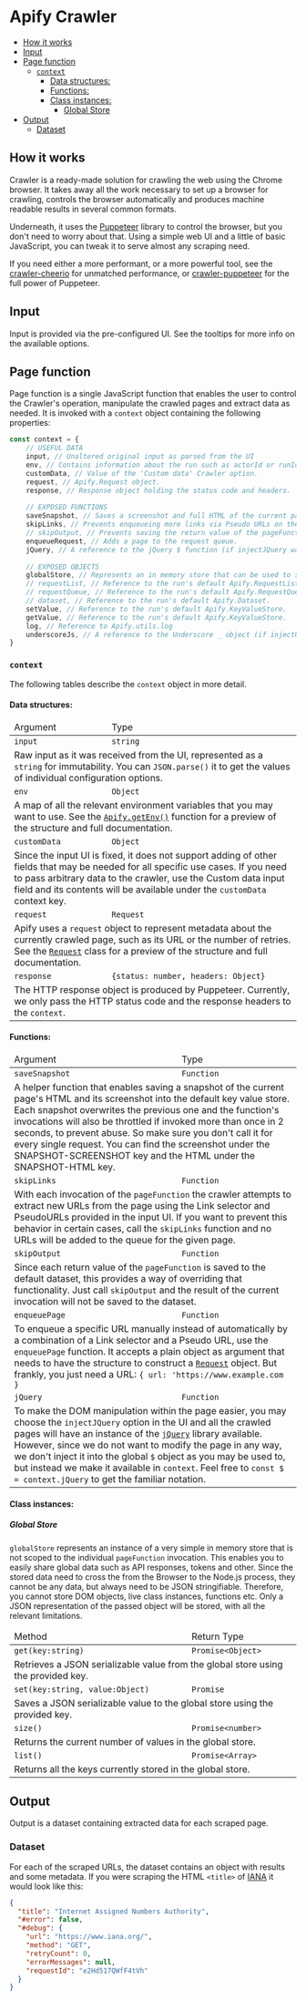 # Apify Crawler

<!-- toc -->

- [How it works](#how-it-works)
- [Input](#input)
- [Page function](#page-function)
  * [`context`](#context)
    + [Data structures:](#data-structures)
    + [Functions:](#functions)
    + [Class instances:](#class-instances)
      - [Global Store](#global-store)
- [Output](#output)
  * [Dataset](#dataset)

<!-- tocstop -->

## How it works
Crawler is a ready-made solution for crawling the web using the Chrome browser. It takes away all
the work necessary to set up a browser for crawling, controls the browser automatically and produces
machine readable results in several common formats.

Underneath, it uses the [Puppeteer](https://github.com/GoogleChrome/puppeteer/) library to control
the browser, but you don't need to worry about that. Using a simple web UI and a little of basic
JavaScript, you can tweak it to serve almost any scraping need.

If you need either a more performant, or a more powerful tool, see the 
[crawler-cheerio](https://www.apify.com/apify/crawler-cheerio) for unmatched performance,
or [crawler-puppeteer](https://www.apify.com/apify/crawler-puppeteer) for the full power of Puppeteer.

## Input
Input is provided via the pre-configured UI. See the tooltips for more info on the available options.

## Page function
Page function is a single JavaScript function that enables the user to control the Crawler's operation,
manipulate the crawled pages and extract data as needed. It is invoked with a `context` object
containing the following properties:

```js
const context = {
    // USEFUL DATA
    input, // Unaltered original input as parsed from the UI
    env, // Contains information about the run such as actorId or runId
    customData, // Value of the 'Custom data' Crawler option.
    request, // Apify.Request object.
    response, // Response object holding the status code and headers.
    
    // EXPOSED FUNCTIONS
    saveSnapshot, // Saves a screenshot and full HTML of the current page to the key value store.
    skipLinks, // Prevents enqueueing more links via Pseudo URLs on the current page.
    // skipOutput, // Prevents saving the return value of the pageFunction to the default dataset.
    enqueueRequest, // Adds a page to the request queue.
    jQuery, // A reference to the jQuery $ function (if injectJQuery was used).
    
    // EXPOSED OBJECTS
    globalStore, // Represents an in memory store that can be used to share data across pageFunction invocations.
    // requestList, // Reference to the run's default Apify.RequestList.
    // requestQueue, // Reference to the run's default Apify.RequestQueue.
    // dataset, // Reference to the run's default Apify.Dataset.
    setValue, // Reference to the run's default Apify.KeyValueStore.
    getValue, // Reference to the run's default Apify.KeyValueStore.
    log, // Reference to Apify.utils.log 
    underscoreJs, // A reference to the Underscore _ object (if injectUnderscore was used).
}
```
### `context`
The following tables describe the `context` object in more detail.

#### Data structures:
<table>
<thead>
    <tr><td>Argument</td><td>Type</td></tr>
</thead>
<tbody>
    <tr><td><code>input</code></td><td><code>string</code></td></tr>
    <tr><td colspan="2">
        Raw input as it was received from the UI, represented as a <code>string</code> for immutability.
        You can <code>JSON.parse()</code> it to get the values of individual configuration options.
    </td></tr>
    <tr><td><code>env</code></td><td><code>Object</code></td></tr>
    <tr><td colspan="2">
        A map of all the relevant environment variables that you may want to use. See the
        <a href="https://sdk.apify.com/docs/api/apify#apifygetenv-code-object-code" target="_blank"><code>Apify.getEnv()</code></a>
        function for a preview of the structure and full documentation.
    </td></tr>
    <tr><td><code>customData</code></td><td><code>Object</code></td></tr>
    <tr><td colspan="2">
        Since the input UI is fixed, it does not support adding of other fields that may be needed for all
        specific use cases. If you need to pass arbitrary data to the crawler, use the Custom data input field
        and its contents will be available under the <code>customData</code> context key.
    </td></tr>
    <tr><td><code>request</code></td><td><code>Request</code></td></tr>
    <tr><td colspan="2">
        Apify uses a <code>request</code> object to represent metadata about the currently crawled page,
        such as its URL or the number of retries. See the
        <a href="https://sdk.apify.com/docs/api/request" target="_blank"><code>Request</code></a>
        class for a preview of the structure and full documentation.
    </td></tr>
    <tr><td><code>response</code></td><td><code>{status: number, headers: Object}</code></td></tr>
    <tr><td colspan="2">
        The HTTP response object is produced by Puppeteer. Currently, we only pass the HTTP status code
        and the response headers to the <code>context</code>.
    </td></tr>
</tbody>
</table>

#### Functions:
<table>
<thead>
    <tr><td>Argument</td><td>Type</td></tr>
</thead>
<tbody>
    <tr><td><code>saveSnapshot</code></td><td><code>Function</code></td></tr>
    <tr><td colspan="2">
        A helper function that enables saving a snapshot of the current page's HTML and its screenshot
        into the default key value store. Each snapshot overwrites the previous one and the function's
        invocations will also be throttled if invoked more than once in 2 seconds, to prevent abuse.
        So make sure you don't call it for every single request. You can find the screenshot under
        the SNAPSHOT-SCREENSHOT key and the HTML under the SNAPSHOT-HTML key.
    </td></tr>
    <tr><td><code>skipLinks</code></td><td><code>Function</code></td></tr>
    <tr><td colspan="2">
        With each invocation of the <code>pageFunction</code> the crawler attempts to extract
        new URLs from the page using the Link selector and PseudoURLs provided in the input UI.
        If you want to prevent this behavior in certain cases, call the <code>skipLinks</code>
        function and no URLs will be added to the queue for the given page.
    </td></tr>
    <tr><td><code>skipOutput</code></td><td><code>Function</code></td></tr>
    <tr><td colspan="2">
        Since each return value of the <code>pageFunction</code> is saved to the default dataset,
        this provides a way of overriding that functionality. Just call <code>skipOutput</code>
        and the result of the current invocation will not be saved to the dataset.
    </td></tr>
    <tr><td><code>enqueuePage</code></td><td><code>Function</code></td></tr>
    <tr><td colspan="2">
        To enqueue a specific URL manually instead of automatically by a combination of a Link selector
        and a Pseudo URL, use the <code>enqueuePage</code> function. It accepts a plain object as argument
        that needs to have the structure to construct a
        <a href="https://sdk.apify.com/docs/api/request" target="_blank"><code>Request</code></a> object.
        But frankly, you just need a URL: <code>{ url: 'https://www.example.com }</code>
    </td></tr>
    <tr><td><code>jQuery</code></td><td><code>Function</code></td></tr>
    <tr><td colspan="2">
        To make the DOM manipulation within the page easier, you may choose the <code>injectJQuery</code>
        option in the UI and all the crawled pages will have an instance of the
        <a href="https://sdk.apify.com/docs/api/request" target="_blank"><code>jQuery</code></a> library
        available. However, since we do not want to modify the page in any way, we don't inject it
        into the global <code>$</code> object as you may be used to, but instead we make it available
        in <code>context</code>. Feel free to <code>const $ = context.jQuery</code> to get the familiar notation.
    </td></tr>
</tbody>
</table>

#### Class instances:
##### Global Store
`globalStore` represents an instance of a very simple in memory store that is not scoped to the individual
`pageFunction` invocation. This enables you to easily share global data such as API responses, tokens and other.
Since the stored data need to cross the from the Browser to the Node.js process, they cannot be any data,
but always need to be JSON stringifiable. Therefore, you cannot store DOM objects, live class instances,
functions etc. Only a JSON representation of the passed object will be stored, with all the relevant limitations.

<table>
<thead>
    <tr><td>Method</td><td>Return Type</td></tr>
</thead>
<tbody>
    <tr><td><code>get(key:string)</code></td><td><code>Promise&lt;Object&gt;</code></td></tr>
    <tr><td colspan="2">
        Retrieves a JSON serializable value from the global store using the provided key.
    </td></tr>
    <tr><td><code>set(key:string, value:Object)</code></td><td><code>Promise</code></td></tr>
    <tr><td colspan="2">
        Saves a JSON serializable value to the global store using the provided key.
    </td></tr>
    <tr><td><code>size()</code></td><td><code>Promise&lt;number&gt;</code></td></tr>
    <tr><td colspan="2">
        Returns the current number of values in the global store.
    </td></tr>
    <tr><td><code>list()</code></td><td><code>Promise&lt;Array&gt;</code></td></tr>
    <tr><td colspan="2">
        Returns all the keys currently stored in the global store.
    </td></tr>
</tbody>
</table>

## Output

Output is a dataset containing extracted data for each scraped page.

### Dataset
For each of the scraped URLs, the dataset contains an object with results and some metadata.
If you were scraping the HTML `<title>` of [IANA](https://www.iana.org/) it would look like this:

```json
{
  "title": "Internet Assigned Numbers Authority",
  "#error": false,
  "#debug": {
    "url": "https://www.iana.org/",
    "method": "GET",
    "retryCount": 0,
    "errorMessages": null,
    "requestId": "e2Hd517QWfF4tVh"
  }
}
```
